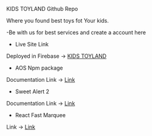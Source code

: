 KIDS TOYLAND Github Repo

Where you found best toys fot Your kids.

-Be with us for best services and create a account here

- Live Site Link

Deployed in Firebase -> [KIDS TOYLAND](https://toyland-for-kids.web.app/)

- AOS Npm package

Documentation Link -> [Link](https://www.npmjs.com/package/aos)

- Sweet Alert 2

Documentation Link -> [Link](https://www.npmjs.com/package/sweetalert2)

- React Fast Marquee

Link -> [Link](https://www.react-fast-marquee.com/)
